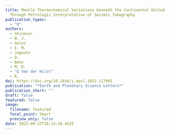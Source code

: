 ```yaml
---
title: Mantle Thermochemical Variations beneath the Continental United States
  Through Petrologic Interpretation of Seismic Tomography
publication_types:
  - "0"
authors:
  - Shinevar
  - W. J.
  - Golos
  - E. M.
  - Jagoutz
  - O.
  - Behn
  - M. D.
  - "& Van der Hilst"
  - R.
doi: https://doi.org/10.1016/j.epsl.2022.117965
publication: "*Earth and Planetary Science Letters*"
publication_short: ""
draft: false
featured: false
image:
  filename: featured
  focal_point: Smart
  preview_only: false
date: 2022-09-27T16:13:16.452Z
---
```

